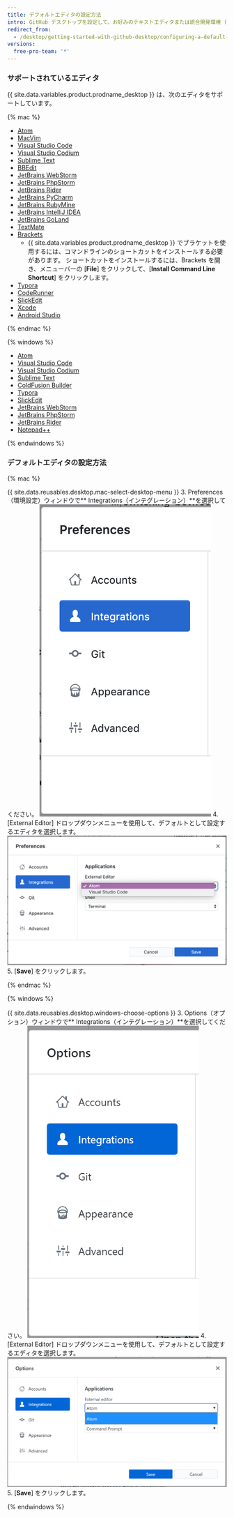 ```yaml
---
title: デフォルトエディタの設定方法
intro: GitHub デスクトップを設定して、お好みのテキストエディタまたは統合開発環境 (IDE) でプロジェクト内のファイルを開くようにすることができます。
redirect_from:
  - /desktop/getting-started-with-github-desktop/configuring-a-default-editor
versions:
  free-pro-team: '*'
---
```


### サポートされているエディタ

{{ site.data.variables.product.prodname_desktop }} は、次のエディタをサポートしています。

{% mac %}

- [Atom](https://atom.io/)
- [MacVim](https://macvim-dev.github.io/macvim/)
- [Visual Studio Code](https://code.visualstudio.com/)
- [Visual Studio Codium](https://vscodium.com/)
- [Sublime Text](https://www.sublimetext.com/)
- [BBEdit](http://www.barebones.com/products/bbedit/)
- [JetBrains WebStorm](https://www.jetbrains.com/webstorm/)
- [JetBrains PhpStorm](https://www.jetbrains.com/phpstorm/)
- [JetBrains Rider](https://www.jetbrains.com/rider/)
- [JetBrains PyCharm](https://www.jetbrains.com/pycharm/)
- [JetBrains RubyMine](https://www.jetbrains.com/rubymine/)
- [JetBrains IntelliJ IDEA](https://www.jetbrains.com/idea/)
- [JetBrains GoLand](https://www.jetbrains.com/go/)
- [TextMate](https://macromates.com/)
- [Brackets](http://brackets.io/)
  - {{ site.data.variables.product.prodname_desktop }} でブラケットを使用するには、コマンドラインのショートカットをインストールする必要があります。 ショートカットをインストールするには、Brackets を開き、メニューバーの [**File**] をクリックして、[**Install Command Line Shortcut**] をクリックします。
- [Typora](https://typora.io/)
- [CodeRunner](https://coderunnerapp.com/)
- [SlickEdit](https://www.slickedit.com/)
- [Xcode](https://developer.apple.com/xcode/)
- [Android Studio](https://developer.android.com/studio)

{% endmac %}

{% windows %}

- [Atom](https://atom.io/)
- [Visual Studio Code](https://code.visualstudio.com/)
- [Visual Studio Codium](https://vscodium.com/)
- [Sublime Text](https://www.sublimetext.com/)
- [ColdFusion Builder](https://www.adobe.com/products/coldfusion-builder.html)
- [Typora](https://typora.io/)
- [SlickEdit](https://www.slickedit.com/)
- [JetBrains WebStorm](https://www.jetbrains.com/webstorm/)
- [JetBrains PhpStorm](https://www.jetbrains.com/phpstorm/)
- [JetBrains Rider](https://www.jetbrains.com/rider/)
- [Notepad++](https://notepad-plus-plus.org/)

{% endwindows %}

### デフォルトエディタの設定方法

{% mac %}

{{ site.data.reusables.desktop.mac-select-desktop-menu }}
3. Preferences（環境設定）ウィンドウで** Integrations（インテグレーション）**を選択してください。 ![環境設定ウィンドウのインテグレーションペイン](/assets/images/help/desktop/mac-select-integrations-pane.png)
4. [External Editor] ドロップダウンメニューを使用して、デフォルトとして設定するエディタを選択します。 ![Preferencesメニューバー内のExternal editorメニュー](/assets/images/help/desktop/mac-editor-menu.png)
5. [**Save**] をクリックします。

{% endmac %}

{% windows %}

{{ site.data.reusables.desktop.windows-choose-options }}
3. Options（オプション）ウィンドウで** Integrations（インテグレーション）**を選択してください。 ![オプションウィンドウのインテグレーションペイン](/assets/images/help/desktop/windows-select-integrations-pane.png)
4. [External Editor] ドロップダウンメニューを使用して、デフォルトとして設定するエディタを選択します。 ![Optionsメニューバー内のExternal editorメニュー](/assets/images/help/desktop/windows-editor-menu.png)
5. [**Save**] をクリックします。

{% endwindows %}
